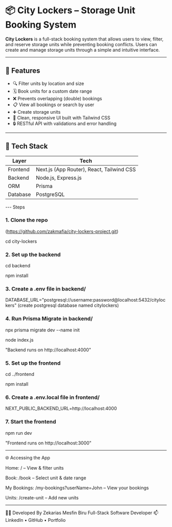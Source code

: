 # 📦 City Lockers – Storage Unit Booking System

**City Lockers** is a full-stack booking system that allows users to view, filter, and reserve storage units while preventing booking conflicts. Users can create and manage storage units through a simple and intuitive interface.

---

## 🚀 Features

- 🔍 Filter units by location and size
- 🗓 Book units for a custom date range
- ❌ Prevents overlapping (double) bookings
- 📋 View all bookings or search by user
- ➕ Create storage units
- 🧼 Clean, responsive UI built with Tailwind CSS
- 🔒 RESTful API with validations and error handling

---

## 🧱 Tech Stack

| Layer       | Tech                         |
|-------------|------------------------------|
| Frontend    | Next.js (App Router), React, Tailwind CSS |
| Backend     | Node.js, Express.js          |
| ORM         | Prisma                       |
| Database    | PostgreSQL                   |

--- Steps

### 1. Clone the repo

(https://github.com/zakmafia/city-lockers-project.git)

cd city-lockers

### 2. Set up the backend

cd backend

npm install

### 3. Create a .env file in backend/

DATABASE_URL="postgresql://username:password@localhost:5432/citylockers" (create postgresql database named citylockers)

### 4. Run Prisma Migrate in backend/

npx prisma migrate dev --name init

node index.js

"Backend runs on http://localhost:4000"

### 5. Set up the frontend

cd ../frontend

npm install

### 6. Create a .env.local file in frontend/

NEXT_PUBLIC_BACKEND_URL=http://localhost:4000

### 7. Start the frontend

npm run dev

"Frontend runs on http://localhost:3000"

---

🌐 Accessing the App

Home: / – View & filter units

Book: /book – Select unit & date range

My Bookings: /my-bookings?userName=John – View your bookings

Units: /create-unit – Add new units

---

👨‍💻 Developed By
Zekarias Mesfin Biru
Full-Stack Software Developer 
📫 LinkedIn • GitHub • Portfolio




